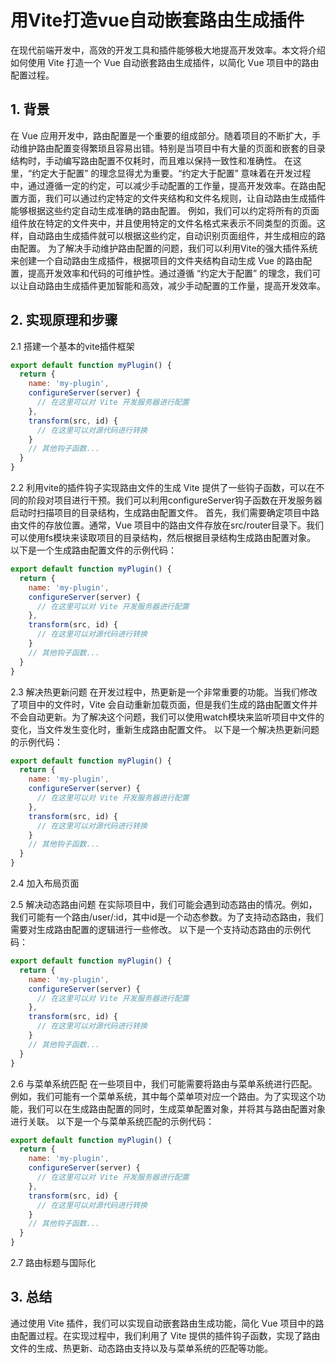 # 用Vite打造vue自动嵌套路由生成插件

在现代前端开发中，高效的开发工具和插件能够极大地提高开发效率。本文将介绍如何使用 Vite 打造一个 Vue 自动嵌套路由生成插件，以简化 Vue 项目中的路由配置过程。

## 1. 背景

在 Vue 应用开发中，路由配置是一个重要的组成部分。随着项目的不断扩大，手动维护路由配置变得繁琐且容易出错。特别是当项目中有大量的页面和嵌套的目录结构时，手动编写路由配置不仅耗时，而且难以保持一致性和准确性。
在这里，“约定大于配置” 的理念显得尤为重要。“约定大于配置” 意味着在开发过程中，通过遵循一定的约定，可以减少手动配置的工作量，提高开发效率。在路由配置方面，我们可以通过约定特定的文件夹结构和文件名规则，让自动路由生成插件能够根据这些约定自动生成准确的路由配置。
例如，我们可以约定将所有的页面组件放在特定的文件夹中，并且使用特定的文件名格式来表示不同类型的页面。这样，自动路由生成插件就可以根据这些约定，自动识别页面组件，并生成相应的路由配置。
为了解决手动维护路由配置的问题，我们可以利用Vite的强大插件系统来创建一个自动路由生成插件，根据项目的文件夹结构自动生成 Vue 的路由配置，提高开发效率和代码的可维护性。通过遵循 “约定大于配置” 的理念，我们可以让自动路由生成插件更加智能和高效，减少手动配置的工作量，提高开发效率。

## 2. 实现原理和步骤

2.1 搭建一个基本的vite插件框架

```javascript
export default function myPlugin() {
  return {
    name: 'my-plugin',
    configureServer(server) {
      // 在这里可以对 Vite 开发服务器进行配置
    },
    transform(src, id) {
      // 在这里可以对源代码进行转换
    }
    // 其他钩子函数...
  }
}
```

2.2 利用vite的插件钩子实现路由文件的生成
Vite 提供了一些钩子函数，可以在不同的阶段对项目进行干预。我们可以利用configureServer钩子函数在开发服务器启动时扫描项目的目录结构，生成路由配置文件。
首先，我们需要确定项目中路由文件的存放位置。通常，Vue 项目中的路由文件存放在src/router目录下。我们可以使用fs模块来读取项目的目录结构，然后根据目录结构生成路由配置对象。
以下是一个生成路由配置文件的示例代码：

```javascript
export default function myPlugin() {
  return {
    name: 'my-plugin',
    configureServer(server) {
      // 在这里可以对 Vite 开发服务器进行配置
    },
    transform(src, id) {
      // 在这里可以对源代码进行转换
    }
    // 其他钩子函数...
  }
}
```

2.3 解决热更新问题
在开发过程中，热更新是一个非常重要的功能。当我们修改了项目中的文件时，Vite 会自动重新加载页面，但是我们生成的路由配置文件并不会自动更新。为了解决这个问题，我们可以使用watch模块来监听项目中文件的变化，当文件发生变化时，重新生成路由配置文件。
以下是一个解决热更新问题的示例代码：

```javascript
export default function myPlugin() {
  return {
    name: 'my-plugin',
    configureServer(server) {
      // 在这里可以对 Vite 开发服务器进行配置
    },
    transform(src, id) {
      // 在这里可以对源代码进行转换
    }
    // 其他钩子函数...
  }
}
```

2.4 加入布局页面

2.5 解决动态路由问题
在实际项目中，我们可能会遇到动态路由的情况。例如，我们可能有一个路由/user/:id，其中id是一个动态参数。为了支持动态路由，我们需要对生成路由配置的逻辑进行一些修改。
以下是一个支持动态路由的示例代码：

```javascript
export default function myPlugin() {
  return {
    name: 'my-plugin',
    configureServer(server) {
      // 在这里可以对 Vite 开发服务器进行配置
    },
    transform(src, id) {
      // 在这里可以对源代码进行转换
    }
    // 其他钩子函数...
  }
}
```

2.6 与菜单系统匹配
在一些项目中，我们可能需要将路由与菜单系统进行匹配。例如，我们可能有一个菜单系统，其中每个菜单项对应一个路由。为了实现这个功能，我们可以在生成路由配置的同时，生成菜单配置对象，并将其与路由配置对象进行关联。
以下是一个与菜单系统匹配的示例代码：

```javascript
export default function myPlugin() {
  return {
    name: 'my-plugin',
    configureServer(server) {
      // 在这里可以对 Vite 开发服务器进行配置
    },
    transform(src, id) {
      // 在这里可以对源代码进行转换
    }
    // 其他钩子函数...
  }
}
```

2.7 路由标题与国际化

## 3. 总结

通过使用 Vite 插件，我们可以实现自动嵌套路由生成功能，简化 Vue 项目中的路由配置过程。在实现过程中，我们利用了 Vite 提供的插件钩子函数，实现了路由文件的生成、热更新、动态路由支持以及与菜单系统的匹配等功能。
